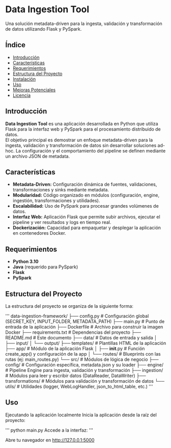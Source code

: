 # Data Ingestion Tool

Una solución metadata-driven para la ingesta, validación y transformación de datos utilizando Flask y PySpark.

## Índice

- [Introducción](#introducción)
- [Características](#características)
- [Requerimientos](#requerimientos)
- [Estructura del Proyecto](#estructura-del-proyecto)
- [Instalación](#instalación)
- [Uso](#uso)
- [Mejoras Potenciales](#mejoras-potenciales)
- [Licencia](#licencia)

## Introducción

**Data Ingestion Tool** es una aplicación desarrollada en Python que utiliza Flask para la interfaz web y PySpark para el procesamiento distribuido de datos.  
El objetivo principal es demostrar un enfoque metadata-driven para la ingesta, validación y transformación de datos sin desarrollar soluciones ad-hoc. La configuración y el comportamiento del pipeline se definen mediante un archivo JSON de metadata.

## Características

- **Metadata-Driven:** Configuración dinámica de fuentes, validaciones, transformaciones y sinks mediante metadata.
- **Modularidad:** Código organizado en módulos (configuración, engine, ingestión, transformaciones y utilidades).
- **Escalabilidad:** Uso de PySpark para procesar grandes volúmenes de datos.
- **Interfaz Web:** Aplicación Flask que permite subir archivos, ejecutar el pipeline y ver resultados y logs en tiempo real.
- **Dockerización:** Capacidad para empaquetar y desplegar la aplicación en contenedores Docker.

## Requerimientos

- **Python 3.10**
- **Java** (requerido para PySpark)
- **Flask**
- **PySpark**

## Estructura del Proyecto

La estructura del proyecto se organiza de la siguiente forma:

'''
data-ingestion-framework/
├── config.py                # Configuración global (SECRET_KEY, INPUT_FOLDER, METADATA_PATH)
├── main.py                  # Punto de entrada de la aplicación
├── Dockerfile               # Archivo para construir la imagen Docker
├── requirements.txt         # Dependencias del proyecto
├── README.md                # Este documento
├── data/                    # Datos de entrada y salida
│   ├── input/
│   └── output/
├── templates/               # Plantillas HTML de la aplicación
├── app/                     # Módulo de la aplicación Flask
│   ├── __init__.py          # Función create_app() y configuración de la app
│   └── routes/              # Blueprints con las rutas (ej: main_routes.py)
└── src/                     # Módulos de lógica de negocio
    ├── config/              # Configuración específica, metadata.json y su loader
    ├── engine/              # Pipeline Engine para ingesta, validación y transformación
    ├── ingestion/           # Módulos para leer y escribir datos (DataReader, DataWriter)
    ├── transformations/     # Módulos para validación y transformación de datos
    └── utils/               # Utilidades (logger, WebLogHandler, json_to_html_table, etc.)
'''

## Uso
Ejecutando la aplicación localmente
Inicia la aplicación desde la raíz del proyecto:

'''
python main.py
Accede a la interfaz:
'''

Abre tu navegador en http://127.0.0.1:5000